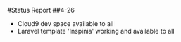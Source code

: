 #Status Report
##4-26

- Cloud9 dev space available to all
- Laravel template 'Inspinia' working and available to all

